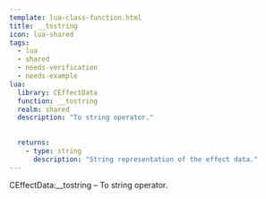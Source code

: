 ```yaml
---
template: lua-class-function.html
title: __tostring
icon: lua-shared
tags:
  - lua
  - shared
  - needs-verification
  - needs-example
lua:
  library: CEffectData
  function: __tostring
  realm: shared
  description: "To string operator."
  
  
  returns:
    - type: string
      description: "String representation of the effect data."
---
```


<div class="lua__search__keywords">
CEffectData:__tostring &#x2013; To string operator.
</div>
